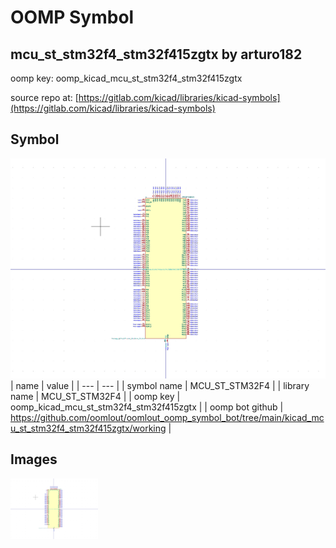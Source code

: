 # OOMP Symbol  
## mcu_st_stm32f4_stm32f415zgtx  by arturo182  
  
oomp key: oomp_kicad_mcu_st_stm32f4_stm32f415zgtx  
  
source repo at: [https://gitlab.com/kicad/libraries/kicad-symbols](https://gitlab.com/kicad/libraries/kicad-symbols)  
## Symbol  
  
[![working.png](working_600.png)](working.png)  
| name | value | 
| --- | --- | 
| symbol name | MCU_ST_STM32F4 | 
| library name | MCU_ST_STM32F4 | 
| oomp key | oomp_kicad_mcu_st_stm32f4_stm32f415zgtx | 
| oomp bot github | https://github.com/oomlout/oomlout_oomp_symbol_bot/tree/main/kicad_mcu_st_stm32f4_stm32f415zgtx/working | 
## Images  
  
[![working.png](working_140.png)](working.png)  
